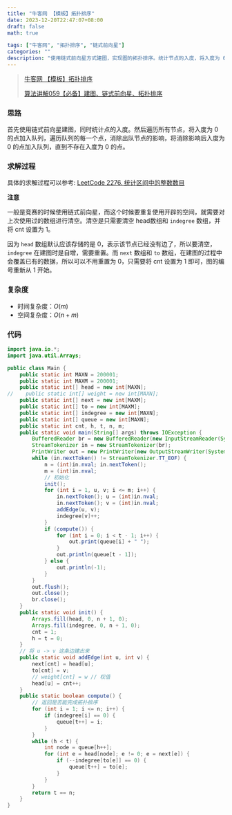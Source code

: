 ```yaml
---
title: "牛客网 【模板】拓扑排序"
date: 2023-12-20T22:47:07+08:00
draft: false
math: true

tags: ["牛客网", "拓扑排序", "链式前向星"]
categories: ""
description: "使用链式前向星方式建图，实现图的拓扑排序。统计节点的入度，将入度为 0 的点加入队列，然后依次出队，将该节点影响的节点入度减一，如果入度为 0，也添加到队列，直到不存在点的入度都为 0。"
---
```


> [牛客网 【模板】拓扑排序](https://www.nowcoder.com/practice/88f7e156ca7d43a1a535f619cd3f495c)
>
> [算法讲解059【必备】建图、链式前向星、拓扑排序](https://www.bilibili.com/video/BV1rj411k7tS/)

### 思路

首先使用链式前向星建图，同时统计点的入度。然后遍历所有节点，将入度为 0 的点加入队列，遍历队列的每一个点，消除出队节点的影响，将消除影响后入度为 0 的点加入队列，直到不存在入度为 0 的点。

### 求解过程

具体的求解过程可以参考: [LeetCode 2276. 统计区间中的整数数目](/article/leetcode-2276.-统计区间中的整数数目/)

**注意**

一般是竞赛的时候使用链式前向星，而这个时候要重复使用开辟的空间，就需要对上次使用过的数组进行清空。清空是只需要清空 head数组和 `indegree` 数组，并将 cnt 设置为 1。

因为 `head` 数组默认应该存储的是 0，表示该节点已经没有边了，所以要清空，`indegree` 在建图时是自增，需要重置。而 `next` 数组和 `to` 数组，在建图的过程中会覆盖已有的数据，所以可以不用重置为 0，只需要将 cnt 设置为 1 即可，图的编号重新从 1 开始。

### 复杂度

- 时间复杂度：$O(m)$
- 空间复杂度：$O(n + m)$

### 代码

```java
import java.io.*;
import java.util.Arrays;

public class Main {
    public static int MAXN = 200001;
    public static int MAXM = 200001;
    public static int[] head = new int[MAXN];
//    public static int[] weight = new int[MAXN];
    public static int[] next = new int[MAXM];
    public static int[] to = new int[MAXM];
    public static int[] indegree = new int[MAXN];
    public static int[] queue = new int[MAXN];
    public static int cnt, h, t, n, m;
    public static void main(String[] args) throws IOException {
        BufferedReader br = new BufferedReader(new InputStreamReader(System.in));
        StreamTokenizer in = new StreamTokenizer(br);
        PrintWriter out = new PrintWriter(new OutputStreamWriter(System.out));
        while (in.nextToken() != StreamTokenizer.TT_EOF) {
            n = (int)in.nval; in.nextToken();
            m = (int)in.nval;
            // 初始化
            init();
            for (int i = 1, u, v; i <= m; i++) {
                in.nextToken(); u = (int)in.nval;
                in.nextToken(); v = (int)in.nval;
                addEdge(u, v);
                indegree[v]++;
            }
            if (compute()) {
                for (int i = 0; i < t - 1; i++) {
                    out.print(queue[i] + " ");
                }
                out.println(queue[t - 1]);
            } else {
                out.println(-1);
            }
        }
        out.flush();
        out.close();
        br.close();
    }
    public static void init() {
        Arrays.fill(head, 0, n + 1, 0);
        Arrays.fill(indegree, 0, n + 1, 0);
        cnt = 1;
        h = t = 0;
    }
    // 将 u -> v 这条边建出来
    public static void addEdge(int u, int v) {
        next[cnt] = head[u];
        to[cnt] = v;
        // weight[cnt] = w // 权值
        head[u] = cnt++;
    }
    public static boolean compute() {
        // 返回是否能完成拓扑排序
        for (int i = 1; i <= n; i++) {
            if (indegree[i] == 0) {
                queue[t++] = i;
            }
        }
        while (h < t) {
            int node = queue[h++];
            for (int e = head[node]; e != 0; e = next[e]) {
                if (--indegree[to[e]] == 0) {
                    queue[t++] = to[e];
                }
            }
        }
        return t == n;
    }
}

```